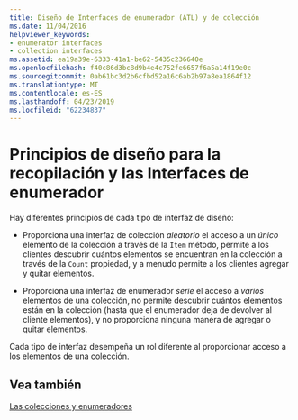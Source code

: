 ```yaml
---
title: Diseño de Interfaces de enumerador (ATL) y de colección
ms.date: 11/04/2016
helpviewer_keywords:
- enumerator interfaces
- collection interfaces
ms.assetid: ea19a39e-6333-41a1-be62-5435c236640e
ms.openlocfilehash: f40c86d3bc8d9b4e4c752fe6657f6a5a14f19e0c
ms.sourcegitcommit: 0ab61bc3d2b6cfbd52a16c6ab2b97a8ea1864f12
ms.translationtype: MT
ms.contentlocale: es-ES
ms.lasthandoff: 04/23/2019
ms.locfileid: "62234837"
---
```

# <a name="design-principles-for-collection-and-enumerator-interfaces"></a>Principios de diseño para la recopilación y las Interfaces de enumerador

Hay diferentes principios de cada tipo de interfaz de diseño:

- Proporciona una interfaz de colección *aleatorio* el acceso a un *único* elemento de la colección a través de la `Item` método, permite a los clientes descubrir cuántos elementos se encuentran en la colección a través de la `Count` propiedad, y a menudo permite a los clientes agregar y quitar elementos.

- Proporciona una interfaz de enumerador *serie* el acceso a *varios* elementos de una colección, no permite descubrir cuántos elementos están en la colección (hasta que el enumerador deja de devolver al cliente elementos), y no proporciona ninguna manera de agregar o quitar elementos.

Cada tipo de interfaz desempeña un rol diferente al proporcionar acceso a los elementos de una colección.

## <a name="see-also"></a>Vea también

[Las colecciones y enumeradores](../atl/atl-collections-and-enumerators.md)
